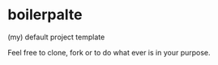 # boilerpalte
(my) default project template

Feel free to clone, fork or to do what ever is in your purpose.

